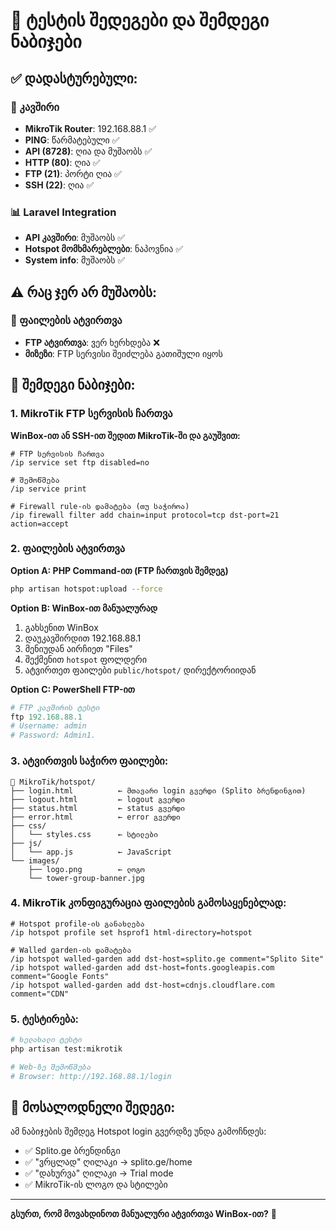# 🎯 ტესტის შედეგები და შემდეგი ნაბიჯები

## ✅ დადასტურებული:

### 🔗 კავშირი
- **MikroTik Router**: 192.168.88.1 ✅
- **PING**: წარმატებული ✅  
- **API (8728)**: ღია და მუშაობს ✅
- **HTTP (80)**: ღია ✅
- **FTP (21)**: პორტი ღია ✅
- **SSH (22)**: ღია ✅

### 📊 Laravel Integration 
- **API კავშირი**: მუშაობს ✅
- **Hotspot მომხმარებლები**: ნაპოვნია ✅
- **System info**: მუშაობს ✅

## ⚠️ რაც ჯერ არ მუშაობს:

### 📁 ფაილების ატვირთვა
- **FTP ატვირთვა**: ვერ ხერხდება ❌
- **მიზეზი**: FTP სერვისი შეიძლება გათიშული იყოს

## 🚀 შემდეგი ნაბიჯები:

### 1. **MikroTik FTP სერვისის ჩართვა**

**WinBox-ით ან SSH-ით შედით MikroTik-ში და გაუშვით:**

```RouterOS
# FTP სერვისის ჩართვა
/ip service set ftp disabled=no

# შემოწმება
/ip service print

# Firewall rule-ის დამატება (თუ საჭიროა)
/ip firewall filter add chain=input protocol=tcp dst-port=21 action=accept
```

### 2. **ფაილების ატვირთვა**

**Option A: PHP Command-ით (FTP ჩართვის შემდეგ)**
```bash
php artisan hotspot:upload --force
```

**Option B: WinBox-ით მანუალურად**
1. გახსენით WinBox
2. დაუკავშირდით 192.168.88.1
3. მენიუდან აირჩიეთ "Files"
4. შექმენით `hotspot` ფოლდერი
5. ატვირთეთ ფაილები `public/hotspot/` დირექტორიიდან

**Option C: PowerShell FTP-ით**
```powershell
# FTP კავშირის ტესტი
ftp 192.168.88.1
# Username: admin
# Password: Admin1.
```

### 3. **ატვირთვის საჭირო ფაილები:**

```
📁 MikroTik/hotspot/
├── login.html          ← მთავარი login გვერდი (Splito ბრენდინგით)
├── logout.html         ← logout გვერდი  
├── status.html         ← status გვერდი
├── error.html          ← error გვერდი
├── css/
│   └── styles.css      ← სტილები
├── js/
│   └── app.js          ← JavaScript
└── images/
    ├── logo.png        ← ლოგო
    └── tower-group-banner.jpg
```

### 4. **MikroTik კონფიგურაცია ფაილების გამოსაყენებლად:**

```RouterOS
# Hotspot profile-ის განახლება
/ip hotspot profile set hsprof1 html-directory=hotspot

# Walled garden-ის დამატება
/ip hotspot walled-garden add dst-host=splito.ge comment="Splito Site"
/ip hotspot walled-garden add dst-host=fonts.googleapis.com comment="Google Fonts"
/ip hotspot walled-garden add dst-host=cdnjs.cloudflare.com comment="CDN"
```

### 5. **ტესტირება:**

```bash
# ხელახალი ტესტი
php artisan test:mikrotik

# Web-ზე შემოწმება
# Browser: http://192.168.88.1/login
```

## 🎉 მოსალოდნელი შედეგი:

ამ ნაბიჯების შემდეგ Hotspot login გვერდზე უნდა გამოჩნდეს:
- ✅ Splito.ge ბრენდინგი
- ✅ "ვრცლად" ღილაკი → splito.ge/home
- ✅ "დახურვა" ღილაკი → Trial mode
- ✅ MikroTik-ის ლოგო და სტილები

---

**გსურთ, რომ მოვახდინოთ მანუალური ატვირთვა WinBox-ით?** 🤔
